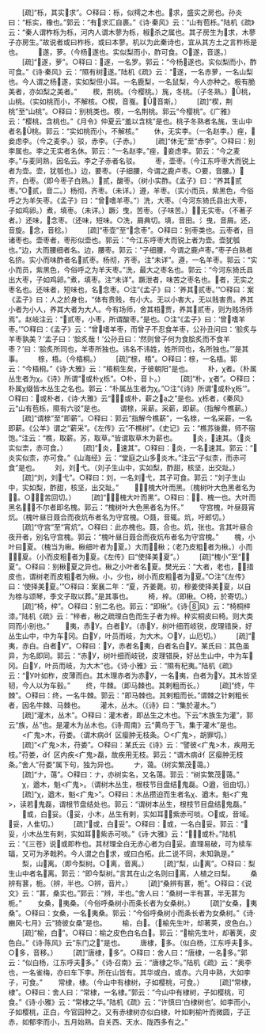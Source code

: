 <!-- { "loadSidebar": true } -->
　　[疏]“栎，其实求”。○释曰：栎，似樗之木也。求，盛实之房也。孙炎曰：“栎实，橡也。”郭云：“有求汇自裹。”《诗·秦风》云：“山有苞栎。”陆机《疏》云：“秦人谓柞栎为栎，河内人谓木蓼为栎，椒杀之属也。其子房生为求，木蓼子亦房生。”故说者或曰柞栎，或曰本蓼。机以为此秦诗也，宜从其方土之言柞栎是也。
　　遂，萝。（今杨遂也。实似梨而小，酢可食。○遂，音遂。）
　　[疏]“遂，萝”。○释曰：遂，一名罗。郭云：“今杨遂也。实似梨而小，酢可食。”《诗·秦风》云：“隰有树遂。”陆机《疏》云：“遂，一名赤萝，一名山梨也。今人谓之杨遂，实如梨但小耳。一名鹿梨，一名鼠梨，今人亦种之。极有脆美者，亦如梨之美者。”
　　楔，荆桃。（今樱桃。）旄，冬桃。（子冬熟。）桃，山桃。（实如桃而小，不解核。○楔，音戛。，音斯。）
　　[疏]“楔，荆桃”至“山桃”。○释曰：别桃类也。楔，一名荆桃。郭云“今樱桃”。《广雅》云：“樱桃，含桃也。”《月令》仲夏云“羞以含桃”是也。桃子冬熟者名旄，生山中者名桃。郭云：“实如桃而小，不解核。”
　　休，无实李。（一名赵李。）痤，妾虑李。（今之麦李。）驳，赤李。（子赤。）
　　[疏]“休无”至“赤李”。○释曰：别李属也。李之无实者名休。郭云：“一名赵李。”痤，妾虑李。郭云：“今之麦李。”与麦同熟，因名云。李之子赤者名驳。
　　枣，壶枣。（今江东呼枣大而锐上者为壶。壶，犹瓠也。）边，要枣。（子细腰，今谓之鹿卢枣。○要，音腰。）齐，白枣。（即今枣子白熟。）贰，酸枣。（树小实酢。《孟子》曰：“养其贰枣。”○贰，音二。）杨彻，齐枣。（未详。）遵，羊枣。（实小而员，紫黑色，今俗呼之为羊矢枣。《孟子》曰：“曾嗜羊枣。”）洗，大枣。（今河东猗氏县出大枣，子如鸡卵。）煮，填枣。（未详。）蹶氵曳，苦枣。（子味苦。），无实枣。（不著子者。）还味，念枣。（还味，短味。○洗，屑典切。填，音田。氵曳，音屑。还，音旋。念，音稔。）
　　[疏]“枣壶”至“念枣”。○释曰：别枣类也。云枣者，目诸枣也。壶枣者，枣形似壶也。郭云：“今江东呼枣大而锐上者为壶。壶犹瓠也。”边，大而腰细者名。边，腰枣。郭云：“子细腰，今谓之鹿卢枣。”枣子白熟者名挤。实小而味酢者名贰枣。杨彻，齐枣。注“未详”。遵，一名羊枣。郭云：“实小而员，紫黑色，今俗呼之为羊天枣。”洗，最大之枣名也。郭云：“今河东猗氏县出大枣，子如鸡卵。”煮，填枣。注“未详”。蹶泄者，味苦之枣名也。者，无实之枣名也。还味者，短味也，名念枣。○注“《孟子》曰：‘养其贰枣。’”○释曰：案《孟子》曰：人之於身也，“体有贵贱，有小大。无以小害大，无以贱害贵。养其小者为小人，养其大者为大人。今有场师，舍其梧贾，养其贰枣，则为贱场师焉”。赵岐注云：“贰枣，小枣，所谓酸枣。”是也。○注“《孟子》曰：‘曾嗜羊枣。’”○释曰：《孟子》云：“曾嗜羊枣，而曾子不忍食羊枣，公孙丑问曰：‘脍炙与羊枣孰美？’孟子曰：‘脍炙哉！’公孙丑曰：‘然则曾子何为食脍炙而不食羊枣？’曰：‘脍炙所同也，羊枣所独也。讳名不讳姓，姓所同也，名所独也。’”是其事。
　　榇，梧。（今梧桐。）
　　[疏]“榇，梧”。○释曰：榇，一名梧。郭云：“今梧桐。”《诗·大雅》云：“梧桐生矣，于彼朝阳”是也。
　　朴，χ者。（朴属丛生者为χ。《诗》所谓“或朴χ栎”。○朴，音卜。）
　　[疏]“朴，χ者”。○释曰：朴属χ缀皆木丛生之名也。郭云：“朴属丛生者为χ。”○注“《诗》所谓‘或朴χ栎’”。○释曰：或朴者，《诗·大雅》云“或朴，薪之之”是也。χ栎者，《秦风》云“山有苞栎，隰有六驳”是也。
　　谓榇，采薪。采薪，即薪。（指解今樵薪。）
　　[疏]“谓榇”至“即薪”。○释曰：郭云“指解今樵薪”，一名榇，一名采薪，一名即薪。《公羊》谓之“薪采”。《左传》云“不樵树”。《史记》云：“樵苏後爨，师不宿饱。”注云：“樵，取薪。苏，取草。”皆谓取草木为薪也。
　　炎，速其。（炎实似柰，赤可食。）
　　[疏]“炎，速其”。○释曰：炎，一名速其。郭云：“炎实似柰，亦可食。”《山海经》云：“堂庭之山多炎木。”注云“子似柰，而赤可食”是也。
　　刘，刘弋。（刘子生山中，实如梨，酢甜，核坚，出交趾。）
　　[疏]“刘，刘弋”。○释曰：刘，一名刘弋，其子可食。郭云：“刘子生山中，实如梨，酢甜，核坚，出交趾。”
　　，槐大叶而黑。（槐树叶大色黑者名为。○，苦回切。）
　　[疏]“，槐大叶而黑”。○释曰：、槐一也。大叶而黑名，不尔者即名槐。郭云：“槐树叶大色黑者名为怀。”
　　守宫槐，叶昼聂宵炕。（槐叶昼日聂合而夜炕布者名为守宫槐。○聂，音辄。炕，吁郎切。）
　　[疏]“守宫”至“宵炕”。○释曰：此亦槐也。聂，合也。炕，张也。言其叶昼合夜开者，别名守宫槐。郭云：“槐叶昼日聂合而夜炕布者名为守宫槐。”
　　槐，小叶曰夏。（槐当为楸。楸细叶者为夏。）大而，楸；（老乃皮粗者为楸。）小而，夏。（小而皮粗者为夏。《左传》曰“使择美夏”。）
　　[疏]“槐小”至“夏”。○释曰：别楸夏之异也。楸之小叶者名夏。樊光云：“大者，老也，，措皮也，谓树老而皮粗者为楸。小，少也，树小而皮粗者为夏。”○注“《左传》曰：‘使择美夏。’”○释曰：案襄二年：“夏，齐姜薨。初，穆姜使择美夏，以自为榇与颂琴，季文子取以葬。”是其事也。
　　椅，梓。（即楸。○椅，於寄切。）
　　[疏]“椅，梓”。○释曰：别二名也。郭云：“即楸”。《诗·风》云：“椅桐梓漆。”陆机《疏》云：“梓者，楸之疏理白色而生子者为梓。梓实桐皮曰椅。则大类同而小别也。”
　　夷，赤У。白者У。（赤У，树叶细而岐锐，皮理错戾，好丛生山中，中为车冈。白У，叶员而岐，为大木。○У，山厄切。）
　　[疏]“夷，赤白。白者У”。○释曰：У，赤者名夷，白者名白У。某氏曰：其色虽异，为名即同。郭云：“赤У，树叶细而岐锐，皮理错戾，好丛生山中，中为车冈。白У，叶员而岐，为大木”也。《诗·小雅》云：“隰有杞夷。”陆机《疏》云：“У叶如柞，皮薄而白。其木理赤者为赤У，一名夷，白者为У。其木皆坚韧，今人以为车毂。”
　　终，牛棘。（即马棘也。其剌粗而长。）
　　[疏]“终，牛棘”。○释曰：终，一名牛棘。郭云：“即马棘也。其剌粗而长。”谓棘之针剌粗长者，因名牛棘、马棘也。
　　灌木，丛木。（《诗》曰：“集於灌木。”）
　　[疏]“灌木，丛木”。○释曰：灌木者，即丛生之木也。下云“木族生为灌”，郭云“族，丛”也。是灌木为丛木也。《诗·周南》云“黄鸟于飞，集于灌木”是也。
　　<疒鬼>木，苻娄。（谓木病亻区瘿肿无枝条。○<疒鬼>，胡罪切。）
　　[疏]“<疒鬼>木，苻娄”。○释曰：某氏云《诗》云：“譬彼<疒鬼>木，疾用无枝。”苻娄，亻区内疾<疒鬼>磊，故疾用无枝。郭云：“谓木病亻区瘿肿无枝条。”舍人“苻娄”属下句，独为异也。
　　ナ，蔼。（树实繁茂蔼。）
　　[疏]“ナ，蔼”。○释曰：ナ，亦树实名，又名蔼。郭云：“树实繁茂蔼。”
　　χ，遒木，魁<疒鬼>。（谓树木丛生，根枝节目盘结鬼磊。○遒，徂由切。）
　　[疏]“χ，遒木，魁<疒鬼>”。○释曰：木丛攒迫而生者名χ、遒木。魁<疒鬼>，读若鬼磊，谓根节盘结处也。郭云：“谓树本丛生，根枝节目盘结鬼磊。”
　　或，白妥。（妥，小木，丛生有剌，实如耳，紫赤可啖。○或，音域。妥，人隹切。）
　　[疏]“或，白妥”。○释曰：或，一名白妥。郭云：“妥，小木丛生有剌，实如耳，紫赤可啖。”《诗·大雅》云：“或朴。”陆机云：“《三苍》说或即柞也。其材理全白无赤心者为白妥。直理易破，可为椟车辐，又可为矛戟矜。今人谓之白求，或曰白柘。此二说不同，未知孰是。”
　　梨，山离。（即今梨树。○离，音离。）
　　[疏]“梨，山离”。○释曰：梨生山中者名离。郭云：“即今梨树。”言其在山之名则曰离，人植之曰梨。
　　桑辨有葚，栀。（辨，半也。○辨，音片。）
　　[疏]“桑辨有葚，栀”。○释曰：《说文》云：“葚，桑实也。”郭云：“辨，半也。”舍人曰：“桑树一半有葚，半无葚为栀。”
　　女桑，夷桑。（今俗呼桑树小而条长者为女桑树。）
　　[疏]“女桑，夷桑”。○释曰：女桑，一名夷桑。郭云：“今俗呼桑树小而条长者为女桑树。”《诗·豳风·七月》云“猗彼女桑”是也。
　　榆，白。（榆先生叶，却著荚，皮色白。）
　　[疏]“榆，白”。○释曰：榆之皮色白名白。郭云：“榆先生叶，却著荚，皮色白。”《诗·陈风》云“东门之”是也。
　　唐棣，多。（似白杨，江东呼夫多。○多，音移。）
　　[疏]“唐棣，多”。○释曰：舍人曰：“唐棣，一名多。”郭云：“似白杨，江东呼夫多。”《诗·召南》云：“唐棣之华。”陆机《疏》云：“奥李也，一名雀梅，亦曰车下李。所在山皆有。其华或白，或赤。六月中熟，大如李子，可食。”
　　常棣，棣。（今山中有棣树，子如樱桃，可食。）
　　[疏]“常棣，棣”。○释曰：舍人曰：“常棣，一名棣。”郭云：“今山中有棣树，子如樱桃，可食。”《诗·小雅》云：“常棣之华。”陆机《疏》云：“许慎曰‘白棣树也’。如李而小，子如樱桃，正白，今官园种之。又有赤棣树亦似白棣，叶如剌榆叶而微圆，子正赤，如郁李而小，五月始熟。自关西、天水、陇西多有之。”
